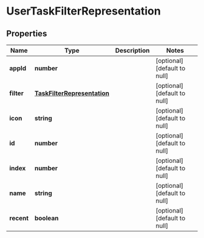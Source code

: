 # UserTaskFilterRepresentation

## Properties
Name | Type | Description | Notes
------------ | ------------- | ------------- | -------------
**appId** | **number** |  | [optional] [default to null]
**filter** | [**TaskFilterRepresentation**](TaskFilterRepresentation.md) |  | [optional] [default to null]
**icon** | **string** |  | [optional] [default to null]
**id** | **number** |  | [optional] [default to null]
**index** | **number** |  | [optional] [default to null]
**name** | **string** |  | [optional] [default to null]
**recent** | **boolean** |  | [optional] [default to null]


